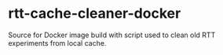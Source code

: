 # rtt-cache-cleaner-docker
Source for Docker image build with script used to clean old RTT experiments from local cache.
